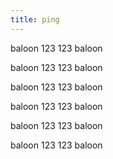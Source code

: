 ```yaml
---
title: ping
---
```


baloon 123 123 baloon

baloon 123 123 baloon

baloon 123 123 baloon

baloon 123 123 baloon

baloon 123 123 baloon

baloon 123 123 baloon
